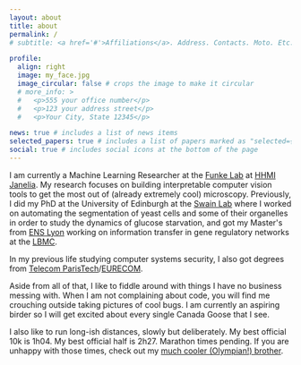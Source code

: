 ```yaml
---
layout: about
title: about
permalink: /
# subtitle: <a href='#'>Affiliations</a>. Address. Contacts. Moto. Etc.

profile:
  align: right
  image: my_face.jpg
  image_circular: false # crops the image to make it circular
  # more_info: >
  #   <p>555 your office number</p>
  #   <p>123 your address street</p>
  #   <p>Your City, State 12345</p>

news: true # includes a list of news items
selected_papers: true # includes a list of papers marked as "selected={true}"
social: true # includes social icons at the bottom of the page
---
```


I am currently a Machine Learning Researcher at the [Funke Lab](https://www.janelia.org/lab/funke-lab) at [HHMI Janelia](https://www.janelia.org).
My research focuses on building interpretable computer vision tools to get the most out of (already extremely cool) microscopy.
Previously, I did my PhD at the University of Edinburgh at the [Swain Lab](https://swainlab.bio.ed.ac.uk) where I worked on automating the segmentation of yeast cells and some of their organelles in order to study the dynamics of glucose starvation, and got my Master's from [ENS Lyon](http://www.ixxi.fr) working on information transfer in gene regulatory networks at the [LBMC](http://www.ens-lyon.fr/LBMC/equipes/systems-biology-of-decision-making).

In my previous life studying computer systems security, I also got degrees from [Telecom ParisTech](https://www.telecom-paris.fr/en/home)/[EURECOM](https://www.eurecom.fr/en/home).


Aside from all of that, I like to fiddle around with things I have no business messing with.
When I am not complaining about code, you will find me crouching outside taking pictures of cool bugs.
I am currently an aspiring birder so I will get excited about every single Canada Goose that I see.

I also like to run long-ish distances, slowly but deliberately.
My best official 10k is 1h04.
My best official half is 2h27.
Marathon times pending.
If you are unhappy with those times, check out my [much cooler (Olympian!) brother](https://triathlon.org/athletes/profile/163812/eloi_adjavon).